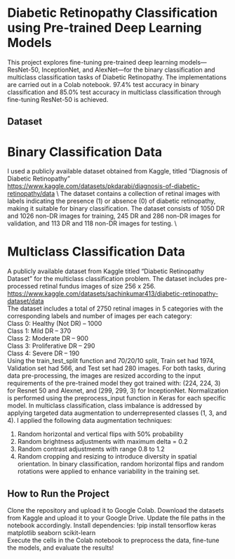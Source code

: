 # Diabetic Retinopathy Classification using Pre-trained Deep Learning Models

This project explores fine-tuning pre-trained deep learning models—ResNet-50, InceptionNet, and AlexNet—for the binary classification and multiclass classification tasks of Diabetic Retinopathy. The implementations are carried out in a Colab notebook. 97.4% test accuracy in binary classification and 85.0% test accuracy in multiclass classification through fine-tuning ResNet-50 is achieved. 

## Dataset
# Binary Classification Data
I used a publicly available dataset obtained from Kaggle, titled “Diagnosis of Diabetic Retinopathy”
https://www.kaggle.com/datasets/pkdarabi/diagnosis-of-diabetic-retinopathy/data \ 
The dataset contains a collection of retinal images with labels indicating the presence (1) or absence (0) of diabetic
retinopathy, making it suitable for binary classification. The dataset consists of 1050 DR and 1026 non-DR images for training, 245 DR and 286 non-DR images for validation, and 113 DR and 118 non-DR images for testing. \

# Multiclass Classification Data
A publicly available dataset from Kaggle titled “Diabetic Retinopathy Dataset” for the multiclass classification problem. The dataset includes pre-processed retinal fundus images of size 256 x 256. \
https://www.kaggle.com/datasets/sachinkumar413/diabetic-retinopathy-dataset/data  \
The dataset includes a total of 2750 retinal images in 5 categories with the corresponding labels and number of images per each category: \
Class 0: Healthy (Not DR) – 1000  \
Class 1: Mild DR – 370 \
Class 2: Moderate DR – 900 \
Class 3: Proliferative DR – 290 \
Class 4: Severe DR – 190 \
Using the train_test_split function and 70/20/10 split, Train set had 1974, Validation set had 566, and Test set had 280 images.
For both tasks, during data pre-processing, the images are resized according to the input requirements of the pre-trained model they got trained with: (224, 224, 3) for Resnet 50 and Alexnet, and (299, 299, 3) for InceptionNet. Normalization is performed using the preprocess_input function in Keras for each specific model.
In multiclass classification, class imbalance is addressed by applying targeted data augmentation to underrepresented classes (1, 3, and 4). I applied the following data augmentation techniques: 
1) Random horizontal and vertical flips with 50% probability
2) Random brightness adjustments with maximum delta = 0.2
3) Random contrast adjustments with range 0.8 to 1.2
4) Random cropping and resizing to introduce diversity in spatial orientation. 
In binary classification, random horizontal flips and random rotations were applied to enhance variability in the training set.


## How to Run the Project
Clone the repository and upload it to Google Colab. 
Download the datasets from Kaggle and upload it to your Google Drive. 
Update the file paths in the notebook accordingly. 
Install dependencies: 
!pip install tensorflow keras matplotlib seaborn scikit-learn   
Execute the cells in the Colab notebook to preprocess the data, fine-tune the models, and evaluate the results!


